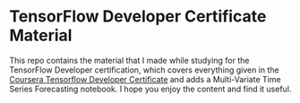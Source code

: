 # TensorFlow Developer Certificate Material

This repo contains the material that I made while studying for the TensorFlow Developer certification, which covers everything given in the [Coursera Tensorflow Developer Certificate](https://www.coursera.org/professional-certificates/tensorflow-in-practice) and adds a Multi-Variate Time Series Forecasting notebook. I hope you enjoy the content and find it useful.
